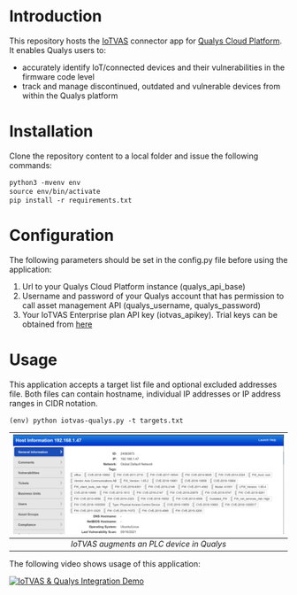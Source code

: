 # Introduction
This repository hosts the [IoTVAS](https://firmalyzer.com/iotvas-api) connector app for [Qualys Cloud Platform](https://www.qualys.com/cloud-platform/). It enables Qualys users to:

* accurately identify IoT/connected devices and their vulnerabilities in the firmware code level
* track and manage discontinued, outdated and vulnerable devices from within the Qualys platform

# Installation
Clone the repository content to a local folder and issue the following commands:
```
python3 -mvenv env
source env/bin/activate
pip install -r requirements.txt
```

# Configuration
The following parameters should be set in the config.py file before using the application:

1. Url to your Qualys Cloud Platform instance (qualys_api_base)
2. Username and password of your Qualys account that has permission to call asset management API (qualys_username, qualys_password)
3. Your IoTVAS Enterprise plan API key (iotvas_apikey). Trial keys can be obtained from [here](https://iotvas-api.firmalyzer.com/portal/signup)

# Usage
This application accepts a target list file and optional excluded addresses file. Both files can contain hostname, individual IP addresses or IP address ranges in CIDR notation.
```
(env) python iotvas-qualys.py -t targets.txt

```
| ![](plc-tags.png) | 
|:--:|
| *IoTVAS augments an PLC device in Qualys* |

The following video shows usage of this application:

[![IoTVAS & Qualys Integration Demo](https://img.youtube.com/vi/XossTJ9kPd0/hqdefault.jpg)](https://www.youtube.com/watch?v=XossTJ9kPd0)
